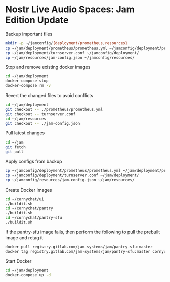 # Nostr Live Audio Spaces: Jam Edition Update

Backup important files

```sh
mkdir -p ~/jamconfig/{deployment/prometheus,resources}
cp ~/jam/deployment/prometheus/prometheus.yml ~/jamconfig/deployment/prometheus/
cp ~/jam/deployment/turnserver.conf ~/jamconfig/deployment/
cp ~/jam/resources/jam-config.json ~/jamconfig/resources/
```

Stop and remove existing docker images

```sh
cd ~/jam/deployment
docker-compose stop
docker-compose rm -v
```

Revert the changed files to avoid conflicts

```sh
cd ~/jam/deployment
git checkout -- ./prometheus/prometheus.yml
git checkout -- turnserver.conf
cd ~/jam/resources
git checkout -- ./jam-config.json
```

Pull latest changes

```sh
cd ~/jam
git fetch
git pull
```

Apply configs from backup

```sh
cp ~/jamconfig/deployment/prometheus/prometheus.yml ~/jam/deployment/prometheus/
cp ~/jamconfig/deployment/turnserver.conf ~/jam/deployment/
cp ~/jamconfig/resources/jam-config.json ~/jam/resources/
```

Create Docker Images

```sh
cd ~/cornychat/ui
./buildit.sh
cd ~/cornychat/pantry
./buildit.sh
cd ~/cornychat/pantry-sfu
./buildit.sh
```

If the pantry-sfu image fails, then perform the following to pull the prebuilt image and retag it

```sh
docker pull registry.gitlab.com/jam-systems/jam/pantry-sfu:master
docker tag registry.gitlab.com/jam-systems/jam/pantry-sfu:master cornychat/pantry-sfu:stable
```

Start Docker

```sh
cd ~/jam/deployment
docker-compose up -d
```
